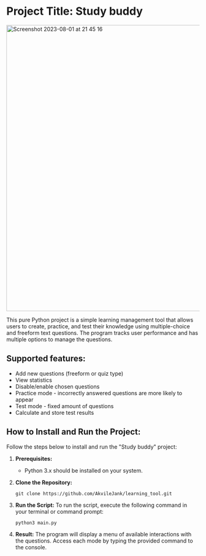 # Project Title: Study buddy

<img width="746" alt="Screenshot 2023-08-01 at 21 45 16" src="https://github.com/AkvileJank/learning_tool/assets/117858773/7cfe41b9-0eee-484e-b5ba-3f5399a4619e">

This pure Python project is a simple learning management tool that allows users to create, practice, and test their knowledge using multiple-choice and freeform text questions. The program tracks user performance and has multiple options to manage the questions.

## Supported features:

 - Add new questions (freeform or quiz type)
 - View statistics
 - Disable/enable chosen questions
 - Practice mode - incorrectly answered questions are more likely to appear
 - Test mode - fixed amount of questions
 - Calculate and store test results

## How to Install and Run the Project:

Follow the steps below to install and run the "Study buddy" project:

1. **Prerequisites:**
   - Python 3.x should be installed on your system.

2. **Clone the Repository:**
   ```
   git clone https://github.com/AkvileJank/learning_tool.git
   ```

3. **Run the Script:**
   To run the script, execute the following command in your terminal or command prompt:
   ```
   python3 main.py
   ```

4. **Result:**
   The program will display a menu of available interactions with the questions. Access each mode by typing the provided command to the console.

